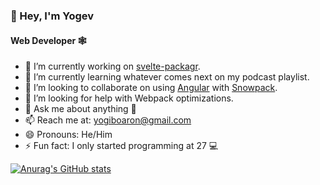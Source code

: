 ### 👋 Hey, I'm Yogev

#### Web Developer 🕸️

- 🔭 I’m currently working on [svelte-packagr](https://github.com/YogliB/svelte-packagr).
- 🌱 I’m currently learning whatever comes next on my podcast playlist.
- 👯 I’m looking to collaborate on using [Angular](https://angular.io) with [Snowpack](https://snowpack.dev).
- 🤔 I’m looking for help with Webpack optimizations.
- 💬 Ask me about anything 🙂
- 📫 Reach me at:  [yogiboaron@gmail.com](mailto:yogiboaron@gmail.com)
- 😄 Pronouns: He/Him
- ⚡ Fun fact: I only started programming at 27 💻

[![Anurag's GitHub stats](https://github-readme-stats.vercel.app/api?username=YogliB)](https://github.com/anuraghazra/github-readme-stats)
